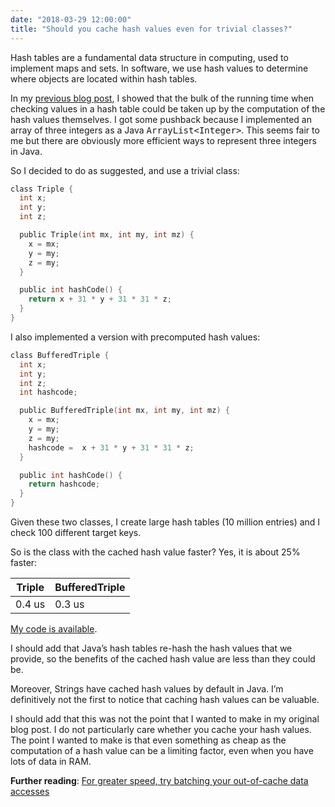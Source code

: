 ```yaml
---
date: "2018-03-29 12:00:00"
title: "Should you cache hash values even for trivial classes?"
---
```




Hash tables are a fundamental data structure in computing, used to implement maps and sets. In software, we use hash values to determine where objects are located within hash tables.

In my [previous blog post](/lemire/blog/2018/03/28/when-accessing-hash-tables-how-much-time-is-spent-computing-the-hash-functions/), I showed that the bulk of the running time when checking values in a hash table could be taken up by the computation of the hash values themselves. I got some pushback because I implemented an array of three integers as a Java <tt>ArrayList&lt;Integer></tt>. This seems fair to me but there are obviously more efficient ways to represent three integers in Java.

So I decided to do as suggested, and use a trivial class:
```C
class Triple {
  int x;
  int y;
  int z;

  public Triple(int mx, int my, int mz) {
    x = mx;
    y = my;
    z = my;
  }

  public int hashCode() {
    return x + 31 * y + 31 * 31 * z;
  }
}
```


I also implemented a version with precomputed hash values:
```C
class BufferedTriple {
  int x;
  int y;
  int z;
  int hashcode;

  public BufferedTriple(int mx, int my, int mz) {
    x = mx;
    y = my;
    z = my;
    hashcode =  x + 31 * y + 31 * 31 * z;
  }

  public int hashCode() {
    return hashcode;
  }
}
```


Given these two classes, I create large hash tables (10 million entries) and I check 100 different target keys.

So is the class with the cached hash value faster? Yes, it is about 25% faster:

Triple                   |BufferedTriple           |
-------------------------|-------------------------|
0.4 us                   |0.3 us                   |


[My code is available](https://github.com/lemire/Code-used-on-Daniel-Lemire-s-blog/tree/master/2018/03/29).

I should add that Java&rsquo;s hash tables re-hash the hash values that we provide, so the benefits of the cached hash value are less than they could be. 

Moreover, Strings have cached hash values by default in Java. I&rsquo;m definitively not the first to notice that caching hash values can be valuable.

I should add that this was not the point that I wanted to make in my original blog post. I do not particularly care whether you cache your hash values. The point I wanted to make is that even something as cheap as the computation of a hash value can be a limiting factor, even when you have lots of data in RAM.

__Further reading__: [For greater speed, try batching your out-of-cache data accesses](/lemire/blog/2018/04/12/for-greater-speed-try-batching-your-out-of-cache-data-accesses/) 

